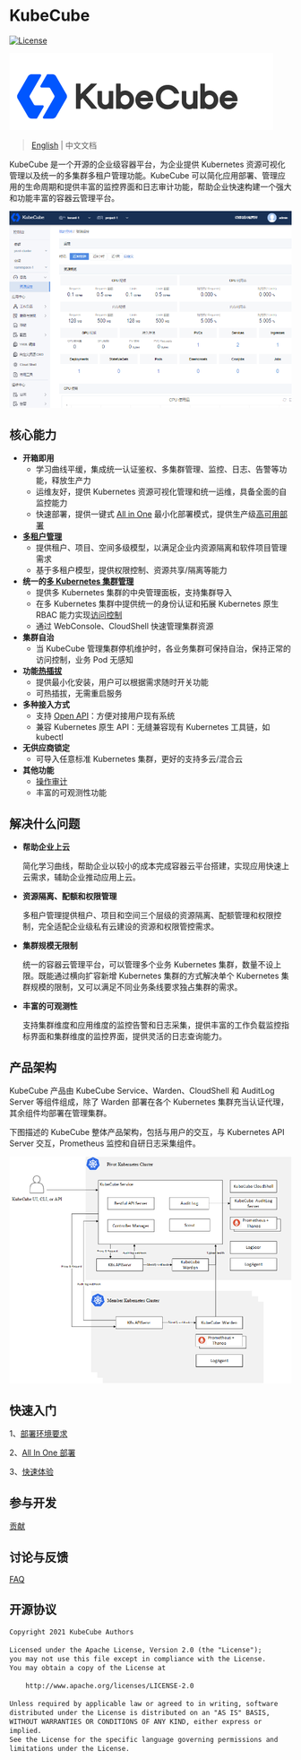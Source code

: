 # KubeCube
[![License](http://img.shields.io/badge/license-apache%20v2-blue.svg)](https://https://github.com/kubecube-io/kubecube/blob/main/LICENSE)

![logo](./logo.png)

> [English](../README.md) | 中文文档

KubeCube 是一个开源的企业级容器平台，为企业提供 Kubernetes 资源可视化管理以及统一的多集群多租户管理功能。KubeCube 可以简化应用部署、管理应用的生命周期和提供丰富的监控界面和日志审计功能，帮助企业快速构建一个强大和功能丰富的容器云管理平台。

![dashboard](./dashboard.png)

## 核心能力

- **开箱即用**
  - 学习曲线平缓，集成统一认证鉴权、多集群管理、监控、日志、告警等功能，释放生产力
  - 运维友好，提供 Kubernetes 资源可视化管理和统一运维，具备全面的自监控能力
  - 快速部署，提供一键式 [All in One](https://www.kubecube.io/docs/quick-start/installation/) 最小化部署模式，提供生产级[高可用部署](https://www.kubecube.io/docs/installation-guide/install-on-multi-node/)
- **[多租户管理](https://www.kubecube.io/docs/user-guide/administration/tenant/)**
  - 提供租户、项目、空间多级模型，以满足企业内资源隔离和软件项目管理需求
  - 基于多租户模型，提供权限控制、资源共享/隔离等能力
- **统一的[多 Kubernetes 集群管理](https://www.kubecube.io/docs/user-guide/administration/k8s-cluster/multi-k8s-cluster-mgr/)**
  - 提供多 Kubernetes 集群的中央管理面板，支持集群导入
  - 在多 Kubernetes 集群中提供统一的身份认证和拓展 Kubernetes 原生 RBAC 能力实现[访问控制](https://www.kubecube.io/docs/user-guide/administration/role/)
  - 通过 WebConsole、CloudShell 快速管理集群资源
- **集群自治**
  - 当 KubeCube 管理集群停机维护时，各业务集群可保持自治，保持正常的访问控制，业务 Pod 无感知
- **功能[热插拔](https://www.kubecube.io/docs/installation-guide/enable-plugins/)**
  - 提供最小化安装，用户可以根据需求随时开关功能
  - 可热插拔，无需重启服务
- **多种接入方式**
  - 支持 [Open API](https://www.kubecube.io/docs/developer-guide/openapi-guide/)：方便对接用户现有系统
  - 兼容 Kubernetes 原生 API：无缝兼容现有 Kubernetes 工具链，如 kubectl
- **无供应商锁定**
  - 可导入任意标准 Kubernetes 集群，更好的支持多云/混合云
- **其他功能**
  - [操作审计](https://www.kubecube.io/docs/user-guide/administration/audit/)
  - 丰富的可观测性功能

## 解决什么问题

- **帮助企业上云**

  简化学习曲线，帮助企业以较小的成本完成容器云平台搭建，实现应用快速上云需求，辅助企业推动应用上云。

- **资源隔离、配额和权限管理**

  多租户管理提供租户、项目和空间三个层级的资源隔离、配额管理和权限控制，完全适配企业级私有云建设的资源和权限管控需求。

- **集群规模无限制**

  统一的容器云管理平台，可以管理多个业务 Kubernetes 集群，数量不设上限。既能通过横向扩容新增 Kubernetes 集群的方式解决单个 Kubernetes 集群规模的限制，又可以满足不同业务条线要求独占集群的需求。

- **丰富的可观测性**

  支持集群维度和应用维度的监控告警和日志采集，提供丰富的工作负载监控指标界面和集群维度的监控界面，提供灵活的日志查询能力。

## 产品架构

KubeCube 产品由 KubeCube Service、Warden、CloudShell 和 AuditLog Server 等组件组成，除了 Warden 部署在各个 Kubernetes 集群充当认证代理，其余组件均部署在管理集群。

下图描述的 KubeCube 整体产品架构，包括与用户的交互，与 Kubernetes API Server 交互，Prometheus 监控和自研日志采集组件。

![architecture](./architecture.png)

## 快速入门

1、[部署环境要求](https://www.kubecube.io/docs/installation-guide/requirement/)

2、[All In One 部署](https://www.kubecube.io/docs/quick-start/installation/)

3、[快速体验](https://www.kubecube.io/docs/quick-start/quick-experience/)

## 参与开发

[贡献](https://www.kubecube.io/docs/developer-guide/contributing/)

## 讨论与反馈

[FAQ](https://www.kubecube.io/docs/faq/)

## 开源协议

```
Copyright 2021 KubeCube Authors

Licensed under the Apache License, Version 2.0 (the "License");
you may not use this file except in compliance with the License.
You may obtain a copy of the License at

    http://www.apache.org/licenses/LICENSE-2.0

Unless required by applicable law or agreed to in writing, software
distributed under the License is distributed on an "AS IS" BASIS,
WITHOUT WARRANTIES OR CONDITIONS OF ANY KIND, either express or implied.
See the License for the specific language governing permissions and
limitations under the License.
```
